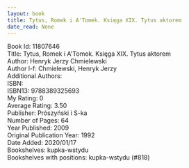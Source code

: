 ```yaml
---
layout: book
title: Tytus, Romek i A'Tomek. Księga XIX. Tytus aktorem
date_read: None
---
```


Book Id: 11807646<br />
Title: Tytus, Romek i A'Tomek. Księga XIX. Tytus aktorem<br />
Author: Henryk Jerzy Chmielewski<br />
Author l-f: Chmielewski, Henryk Jerzy<br />
Additional Authors: <br />
ISBN: <br />
ISBN13: 9788389325693<br />
My Rating: 0<br />
Average Rating: 3.50<br />
Publisher: Prószyński i S-ka<br />
Number of Pages: 64<br />
Year Published: 2009<br />
Original Publication Year: 1992<br />
Date Added: 2020/01/17<br />
Bookshelves: kupka-wstydu<br />
Bookshelves with positions: kupka-wstydu (#818)<br />

